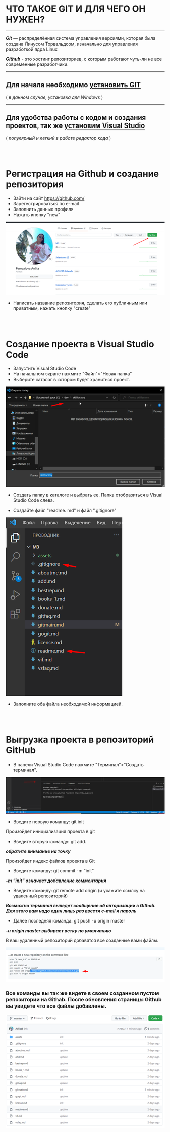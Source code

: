 # ЧТО ТАКОЕ GIT И ДЛЯ ЧЕГО ОН НУЖЕН?

---

***Git*** — распределённая система управления версиями, которая была создана Линусом Торвальдсом, изначально для управления разработкой ядра Linux


***Github*** - это хостинг репозиториев, с которым работают чуть-ли не все современные разработчики.

---

## Для начала необходимо [установить GIT](./gitfaq.md) 

 ( *в данном случае, установка для Windows* )

---

## Для удобства работы с кодом и создания проектов, так же [установим Visual Studio](./vsfaq.md)

( *популярный и легкий в работе редактор кода* )

<br />
<br /> 


# Регистрация на Github и создание репозитория

* Зайти на сайт https://github.com/
* Зарегестрироваться по e-mail
* Заполнить данные профиля
* Нажать кнопку "new"

![](./assets/gitnew.png)

* Написать название репозитория, сделать его публичным или приватным, нажать кнопку "create"

<br />
<br />
 
 # Создание проекта в Visual Studio Code

* Запустить Visual Studio Code
* На начальном экране нажмите "Файл">"Новая папка"
* Выберите каталог в котором будет храниться проект.

![](./assets/vs-1.png)

* Создать папку в каталоге и выбрать ее. Папка отобразиться в Visual Studio Code слева.

* Создайте файл "readme. md"  и файл ".gitignore"

![](./assets/vs-2.png)

* Заполните оба файла необходимой информацией.

<br />
<br />



# Выгрузка проекта в репозиторий GitHub

* В панели Visual Studio Code нажмите "Терминал">"Создать терминал". 

![](./assets/vs-3.png)

* Введите первую команду: git init

Произойдет инициализация проекта в git

* Введите вторую команду: git add.

***обратите внимание на точку***

Произойдет индекс файлов проекта в Git

* Введите команду: git commit -m "init"

***-m "init" означает добавление комментария***

* Введите команду: git remote add origin (и укажите ссылку на удаленный репозиторий)

***Возможно терминал выведет сообщение об авторизации в Githab. Для этого вам надо один лишь раз ввести e-mail  и пароль***


* Далее последняя команда: git push -u origin master

***-u origin master выбирает ветку по умолчанию***

В ваш удаленный репозиторий добавятся все созданные вами файлы.

![](./assets/vs-4.png)

### Все команды вы так же видете в своем созданном пустом репозитории на Githab. После обновления страницы Github  вы увидете что все файлы добавлены.

![](./assets/git_1.png)